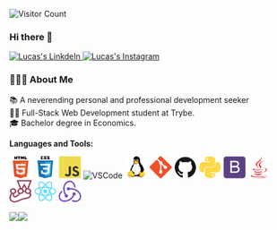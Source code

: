 ![Visitor Count](https://profile-counter.glitch.me/demetriuspine/count.svg)

### Hi there 👋


<a href="https://www.linkedin.com/in/lucaspine/">
  <img alt="Lucas's LinkdeIn" width="22px" src="https://cdn.jsdelivr.net/npm/simple-icons@v3/icons/linkedin.svg"/>
</a>
<a href="https://www.instagram.com/killerdeza/">
  <img alt="Lucas's Instagram" width="22px" src="https://cdn.jsdelivr.net/npm/simple-icons@v3/icons/instagram.svg"/>
</a>

### 👨🏻‍💻 About Me

📚 A neverending personal and professional development seeker\
👨‍💻  Full-Stack Web Development student at Trybe.\
🎓  Bachelor degree in Economics.

**Languages and Tools:**  
<p align="left">
  <img src="https://raw.githubusercontent.com/devicons/devicon/master/icons/html5/html5-original-wordmark.svg" alt="html5" width="40" height="40"/> 
  <img src="https://raw.githubusercontent.com/devicons/devicon/master/icons/css3/css3-original-wordmark.svg" alt="css3" width="40" height="40"/> 
  <img src="https://raw.githubusercontent.com/devicons/devicon/master/icons/javascript/javascript-original.svg" alt="javascript" width="40" height="40"/> 
  <img src="https://upload.wikimedia.org/wikipedia/commons/thumb/9/9a/Visual_Studio_Code_1.35_icon.svg/1024px-Visual_Studio_Code_1.35_icon.svg.png" alt="VSCode" width="40" height="40" />
  <img src="https://raw.githubusercontent.com/devicons/devicon/master/icons/linux/linux-original.svg" alt="linux" width="40" height="40" />
  <img src="https://raw.githubusercontent.com/devicons/devicon/master/icons/git/git-original.svg" alt="git" width="40" height="40"/> 
  <img src="https://raw.githubusercontent.com/devicons/devicon/master/icons/github/github-original.svg" alt="git" width="40" height="40"/> 
  <img src="https://raw.githubusercontent.com/devicons/devicon/master/icons/python/python-plain.svg" alt="Python" width="40" height="40" />
  <img src="https://raw.githubusercontent.com/devicons/devicon/master/icons/bootstrap/bootstrap-plain.svg" alt="Bootstrap" width="40" height="40" />
  <img src="https://raw.githubusercontent.com/devicons/devicon/master/icons/java/java-plain.svg" alt="Java" width="40" height="40" />
  <img src="https://raw.githubusercontent.com/devicons/devicon/master/icons/jest/jest-plain.svg" alt="Jest" width="40" height="40" />
  <img src="https://raw.githubusercontent.com/devicons/devicon/master/icons/react/react-original.svg" alt="react" width="40" height="40" />
  <img src="https://raw.githubusercontent.com/devicons/devicon/master/icons/redux/redux-original.svg" alt="redux" width="40" height="40" />
</p>  

<div style="display: flex;">
  <img height="150em" src="https://github-readme-stats.vercel.app/api?username=demetriuspine&show_icons=true&hide_border=true&theme=dark"/>
  <img height="150em" src="https://github-readme-stats.vercel.app/api/top-langs/?username=demetriuspine&layout=compact&langs_count=8&theme=dark"/>
</div>

